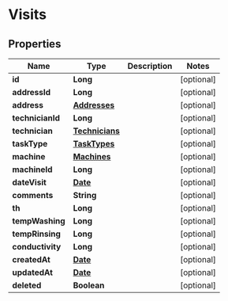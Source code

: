 # Visits

## Properties
Name | Type | Description | Notes
------------ | ------------- | ------------- | -------------
**id** | **Long** |  |  [optional]
**addressId** | **Long** |  |  [optional]
**address** | [**Addresses**](Addresses.md) |  |  [optional]
**technicianId** | **Long** |  |  [optional]
**technician** | [**Technicians**](Technicians.md) |  |  [optional]
**taskType** | [**TaskTypes**](TaskTypes.md) |  |  [optional]
**machine** | [**Machines**](Machines.md) |  |  [optional]
**machineId** | **Long** |  |  [optional]
**dateVisit** | [**Date**](Date.md) |  |  [optional]
**comments** | **String** |  |  [optional]
**th** | **Long** |  |  [optional]
**tempWashing** | **Long** |  |  [optional]
**tempRinsing** | **Long** |  |  [optional]
**conductivity** | **Long** |  |  [optional]
**createdAt** | [**Date**](Date.md) |  |  [optional]
**updatedAt** | [**Date**](Date.md) |  |  [optional]
**deleted** | **Boolean** |  |  [optional]
